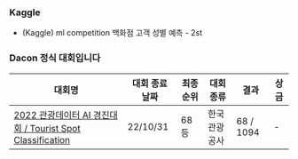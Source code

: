 ### Kaggle 

- (Kaggle) ml competition 백화점 고객 성별 예측 - 2st

### Dacon 정식 대회입니다

|대회명|대회 종료 날짜|최종 순위|대회종류|결과|상금|
|-|-|-|-|-|-|
|[2022 관광데이터 AI 경진대회 / Tourist Spot Classification](./https://dacon.io/competitions/official/235978/overview/description)|22/10/31|68등|한국관광공사|68 / 1094|-|


